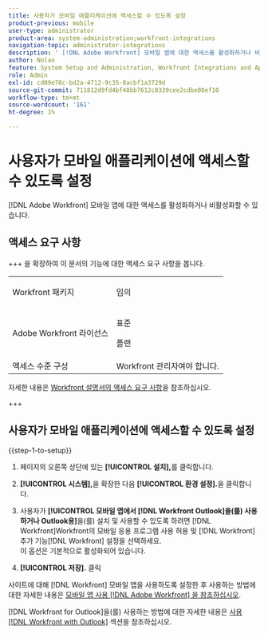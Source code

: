 ```yaml
---
title: 사용자가 모바일 애플리케이션에 액세스할 수 있도록 설정
product-previous: mobile
user-type: administrator
product-area: system-administration;workfront-integrations
navigation-topic: administrator-integrations
description: ' [!DNL Adobe Workfront] 모바일 앱에 대한 액세스를 활성화하거나 비활성화할 수 있습니다.'
author: Nolan
feature: System Setup and Administration, Workfront Integrations and Apps
role: Admin
exl-id: cd09e78c-bd2a-4712-9c35-8acbf1a3729d
source-git-commit: 711812d9fd4bf48bb7612c0339cee2cdbe08ef10
workflow-type: tm+mt
source-wordcount: '161'
ht-degree: 1%

---
```


# 사용자가 모바일 애플리케이션에 액세스할 수 있도록 설정

[!DNL Adobe Workfront] 모바일 앱에 대한 액세스를 활성화하거나 비활성화할 수 있습니다.

## 액세스 요구 사항

+++ 을 확장하여 이 문서의 기능에 대한 액세스 요구 사항을 봅니다.

<table style="table-layout:auto"> 
 <col> 
 <col> 
 <tbody> 
  <tr> 
   <td role="rowheader">Workfront 패키지</td> 
   <td><p>임의</p></td> 
  </tr> 
  <tr> 
   <td role="rowheader">Adobe Workfront 라이선스</td> 
   <td><p>표준</p> <p>플랜</p></td> 
  </tr> 
  <tr> 
   <td role="rowheader">액세스 수준 구성</td> 
   <td>Workfront 관리자여야 합니다. </td> 
  </tr> 
 </tbody> 
</table>

자세한 내용은 [Workfront 설명서의 액세스 요구 사항](/help/quicksilver/administration-and-setup/add-users/access-levels-and-object-permissions/access-level-requirements-in-documentation.md)을 참조하십시오.

+++

## 사용자가 모바일 애플리케이션에 액세스할 수 있도록 설정

{{step-1-to-setup}}

1. 페이지의 오른쪽 상단에 있는 **[!UICONTROL 설치],**&#x200B;를 클릭합니다.

1. **[!UICONTROL 시스템],**&#x200B;을 확장한 다음 **[!UICONTROL 환경 설정].**&#x200B;을 클릭합니다.

1. 사용자가 **[!UICONTROL 모바일 앱에서 [!DNL Workfront Outlook]을(를) 사용하거나 Outlook용]**&#x200B;을(를) 설치 및 사용할 수 있도록 하려면 [!DNL Workfront]Workfront의 모바일 응용 프로그램 사용 허용 및 [!DNL Workfront] 추가 기능[!DNL Workfront] 설정을 선택하세요.\
   이 옵션은 기본적으로 활성화되어 있습니다.

1. **[!UICONTROL 저장].** 클릭

사이트에 대해 [!DNL Workfront] 모바일 앱을 사용하도록 설정한 후 사용하는 방법에 대한 자세한 내용은 [모바일 앱 사용 [!DNL Adobe Workfront] 을 참조하십시오](../../workfront-basics/mobile-apps/using-the-workfront-mobile-app/use-the-mobile-app.md).

[!DNL Workfront for Outlook]을(를) 사용하는 방법에 대한 자세한 내용은 [사용 [!DNL Workfront with Outlook]](../../workfront-integrations-and-apps/using-workfront-with-outlook/workfront-for-outlook.md) 섹션을 참조하십시오.

